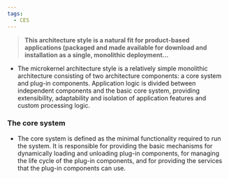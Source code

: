 ```yaml
---
tags:
  - CES
---
```

>**This architecture style is a natural fit for product-based applications (packaged and made available for download and installation as a single, monolithic deployment…**
* The microkernel architecture style is a relatively simple monolithic architecture consisting of two architecture components: a core system and plug-in components. Application logic is divided between independent components and the basic core system, providing extensibility, adaptability and isolation of application features and custom processing logic. 
### **The core system**
* The core system is defined as the minimal functionality required to run the system. It is responsible for providing the basic mechanisms for dynamically loading and unloading plug-in components, for managing the life cycle of the plug-in components, and for providing the services that the plug-in components can use.